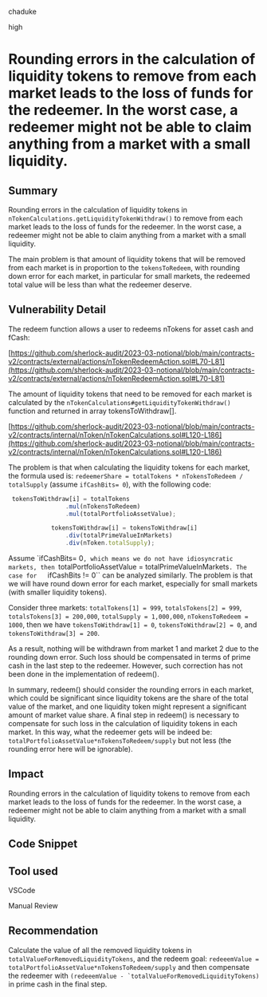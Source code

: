 chaduke

high

# Rounding errors in the calculation of liquidity tokens to remove from each market leads to the loss of funds for the redeemer. In the worst case, a redeemer might not be able to claim anything from a market with a small liquidity.

## Summary
Rounding errors in the calculation of liquidity tokens in ``nTokenCalculations.getLiquidityTokenWithdraw()`` to remove from each market leads to the loss of funds for the redeemer. In the worst case, a redeemer might not be able to claim anything from a market with a small liquidity. 

The main problem is that amount of liquidity tokens that will be removed from each market is in proportion to the ``tokensToRedeem``, with  rounding down error for each market, in particular for small markets, the redeemed total value will be less than what the redeemer deserve. 

## Vulnerability Detail
The redeem function allows a user to redeems nTokens for asset cash and fCash:

[https://github.com/sherlock-audit/2023-03-notional/blob/main/contracts-v2/contracts/external/actions/nTokenRedeemAction.sol#L70-L81](https://github.com/sherlock-audit/2023-03-notional/blob/main/contracts-v2/contracts/external/actions/nTokenRedeemAction.sol#L70-L81)

The amount of liquidity tokens that need to be removed for each market is calculated by the ``nTokenCalculations#getLiquidityTokenWithdraw()`` function and returned in array tokensToWithdraw[].

[https://github.com/sherlock-audit/2023-03-notional/blob/main/contracts-v2/contracts/internal/nToken/nTokenCalculations.sol#L120-L186](https://github.com/sherlock-audit/2023-03-notional/blob/main/contracts-v2/contracts/internal/nToken/nTokenCalculations.sol#L120-L186)

The problem is that when calculating the liquidity tokens for each market, the formula used is: ``redeemerShare = totalTokens * nTokensToRedeem / totalSupply`` (assume ``ifCashBits= 0``), with the following code: 

```javascript
 tokensToWithdraw[i] = totalTokens
                .mul(nTokensToRedeem)
                .mul(totalPortfolioAssetValue);

            tokensToWithdraw[i] = tokensToWithdraw[i]
                .div(totalPrimeValueInMarkets)
                .div(nToken.totalSupply);
```
Assume `ifCashBits= 0``, which means we do not have idiosyncratic markets, then ``totalPortfolioAssetValue = totalPrimeValueInMarkets``. The case for   ``ifCashBits != 0`` can be analyzed similarly.  The problem is that we will have round down error for each market, especially for small markets (with smaller liquidity tokens).

Consider three markets:  ``totalTokens[1] = 999``, ``totalsTokens[2] = 999``, ``totalsTokens[3] = 200,000``, ``totalSupply = 1,000,000``, ``nTokensToRedeem = 1000``, then we have ``tokensToWithdraw[1] = 0``, ``tokensToWithdraw[2] = 0``, and ``tokensToWithdraw[3] = 200``.

As a result, nothing will be withdrawn from market 1 and market 2 due to the rounding down error. Such loss should be compensated in terms of prime cash in the last step to the redeemer. However, such correction has not been done in the implementation of redeem(). 

In summary, redeem() should consider the rounding errors in each market, which could be significant since liquidity tokens are the share of the total value of the market, and one liquidity token might represent a significant amount of market value share. A final step in redeem() is necessary to compensate for such loss in the calculation of liquidity tokens in each market. In this way, what the redeemer gets will be indeed be:  ``totalPortfolioAssetValue*nTokensToRedeem/supply`` but not less (the rounding error here will be ignorable).

## Impact
Rounding errors in the calculation of liquidity tokens to remove from each market leads to the loss of funds for the redeemer. In the worst case, a redeemer might not be able to claim anything from a market with a small liquidity. 



## Code Snippet

## Tool used
VSCode

Manual Review

## Recommendation
Calculate the value of all the removed liquidity tokens in ``totalValueForRemovedLiquidityTokens``, and the  redeem goal: ``redeeemValue = totalPortfolioAssetValue*nTokensToRedeem/supply`` and then compensate the redeemer with ``(redeeemValue - `totalValueForRemovedLiquidityTokens)`` in prime cash in the final step. 